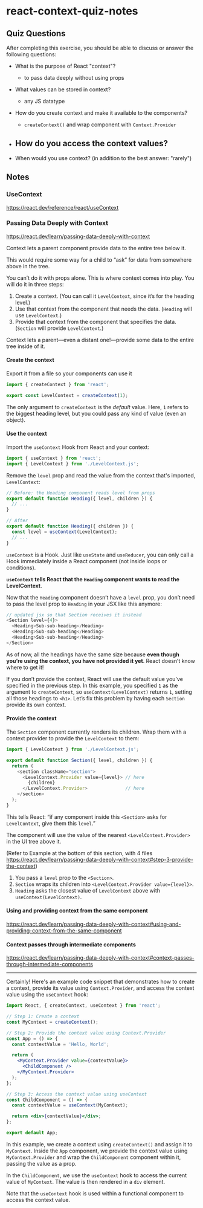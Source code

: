 # react-context-quiz-notes

## Quiz Questions

After completing this exercise, you should be able to discuss or answer the following questions:

- What is the purpose of React "context"?

  - to pass data deeply without using props

- What values can be stored in context?

  - any JS datatype

- How do you create context and make it available to the components?

  - `createContext()` and wrap component with `Context.Provider`

- ## How do you access the context values?

- When would you use context? (in addition to the best answer: "rarely")

## Notes

### UseContext

https://react.dev/reference/react/useContext

### Passing Data Deeply with Context

https://react.dev/learn/passing-data-deeply-with-context

Context lets a parent component provide data to the entire tree below it.

This would require some way for a child to “ask” for data from somewhere above in the tree.

You can’t do it with props alone. This is where context comes into play. You will do it in three steps:

1. Create a context. (You can call it `LevelContext`, since it’s for the heading level.)
2. Use that context from the component that needs the data. (`Heading` will use `LevelContext`.)
3. Provide that context from the component that specifies the data. (`Section` will provide `LevelContext`.)

Context lets a parent—even a distant one!—provide some data to the entire tree inside of it.

#### Create the context

Export it from a file so your components can use it

```JavaScript
import { createContext } from 'react';

export const LevelContext = createContext(1);
```

The only argument to `createContext` is the _default_ value. Here, `1` refers to the biggest heading level, but you could pass any kind of value (even an object).

#### Use the context

Import the `useContext` Hook from React and your context:

```JavaScript
import { useContext } from 'react';
import { LevelContext } from './LevelContext.js';
```

Remove the `level` prop and read the value from the context that's imported, `LevelContext`:

```JavaScript
// Before: the Heading component reads level from props
export default function Heading({ level, children }) {
  // ...
}

// After
export default function Heading({ children }) {
  const level = useContext(LevelContext);
  // ...
}
```

`useContext` is a Hook. Just like `useState` and `useReducer`, you can only call a Hook immediately inside a React component (not inside loops or conditions).

**`useContext` tells React that the `Heading` component wants to read the LevelContext**.

Now that the `Heading` component doesn’t have a `level` prop, you don’t need to pass the level prop to `Heading` in your JSX like this anymore:

```JavaScript
// updated jsx so that Section receives it instead
<Section level={4}>
  <Heading>Sub-sub-heading</Heading>
  <Heading>Sub-sub-heading</Heading>
  <Heading>Sub-sub-heading</Heading>
</Section>
```

As of now, all the headings have the same size because **even though you’re using the context, you have not provided it yet**. React doesn’t know where to get it!

If you don’t provide the context, React will use the default value you’ve specified in the previous step.
In this example, you specified `1` as the argument to `createContext`, so `useContext(LevelContext)` returns `1`, setting all those headings to `<h1>`. Let’s fix this problem by having each `Section` provide its own context.

#### Provide the context

The `Section` component currently renders its children. Wrap them with a context provider to provide the `LevelContext` to them:

```JavaScript
import { LevelContext } from './LevelContext.js';

export default function Section({ level, children }) {
  return (
    <section className="section">
      <LevelContext.Provider value={level}> // here
        {children}
      </LevelContext.Provider>              // here
    </section>
  );
}

```

This tells React: “if any component inside this `<Section>` asks for `LevelContext`, give them this `level`.”

The component will use the value of the nearest `<LevelContext.Provider> `in the UI tree above it.

(Refer to Example at the bottom of this section, with 4 files https://react.dev/learn/passing-data-deeply-with-context#step-3-provide-the-context)

1. You pass a `level` prop to the `<Section>`.
2. `Section` wraps its children into `<LevelContext.Provider value={level}>`.
3. `Heading` asks the closest value of `LevelContext` above with `useContext(LevelContext)`.

#### Using and providing context from the same component

https://react.dev/learn/passing-data-deeply-with-context#using-and-providing-context-from-the-same-component

#### Context passes through intermediate components

https://react.dev/learn/passing-data-deeply-with-context#context-passes-through-intermediate-components

---

Certainly! Here's an example code snippet that demonstrates how to create a context, provide its value using `Context.Provider`, and access the context value using the `useContext` hook:

```jsx
import React, { createContext, useContext } from 'react';

// Step 1: Create a context
const MyContext = createContext();

// Step 2: Provide the context value using Context.Provider
const App = () => {
  const contextValue = 'Hello, World';

  return (
    <MyContext.Provider value={contextValue}>
      <ChildComponent />
    </MyContext.Provider>
  );
};

// Step 3: Access the context value using useContext
const ChildComponent = () => {
  const contextValue = useContext(MyContext);

  return <div>{contextValue}</div>;
};

export default App;
```

In this example, we create a context using `createContext()` and assign it to `MyContext`. Inside the `App` component, we provide the context value using `MyContext.Provider` and wrap the `ChildComponent` component within it, passing the value as a prop.

In the `ChildComponent`, we use the `useContext` hook to access the current value of `MyContext`. The value is then rendered in a `div` element.

Note that the `useContext` hook is used within a functional component to access the context value.

